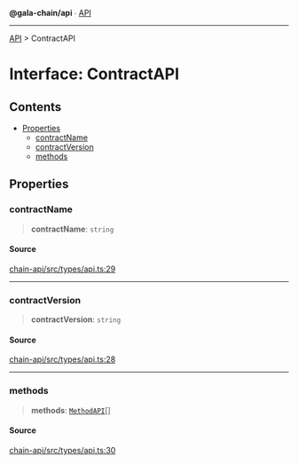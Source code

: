 **@gala-chain/api** ∙ [API](../exports.md)

***

[API](../exports.md) > ContractAPI

# Interface: ContractAPI

## Contents

- [Properties](ContractAPI.md#properties)
  - [contractName](ContractAPI.md#contractname)
  - [contractVersion](ContractAPI.md#contractversion)
  - [methods](ContractAPI.md#methods)

## Properties

### contractName

> **contractName**: `string`

#### Source

[chain-api/src/types/api.ts:29](https://github.com/GalaChain/sdk/blob/bcbbb18/chain-api/src/types/api.ts#L29)

***

### contractVersion

> **contractVersion**: `string`

#### Source

[chain-api/src/types/api.ts:28](https://github.com/GalaChain/sdk/blob/bcbbb18/chain-api/src/types/api.ts#L28)

***

### methods

> **methods**: [`MethodAPI`](MethodAPI.md)[]

#### Source

[chain-api/src/types/api.ts:30](https://github.com/GalaChain/sdk/blob/bcbbb18/chain-api/src/types/api.ts#L30)
